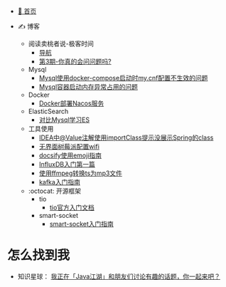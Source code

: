 - [:100: 首页](/README.md)

- :writing_hand: 博客
    - 阅读卖桃者说-极客时间 
        - [导航](/md/卖桃者说-极客时间/卖桃者说-极客时间.md) 
        - [第3期-你真的会问问题吗?](md/卖桃者说-极客时间/第3期-你真的会问问题吗.md)
    - Mysql
        - [Mysql使用docker-compose启动时my.cnf配置不生效的问题](/md/2024-01-03-docker-compose启动mysql时my.cnf配置不生效的问题.md)
        - [Mysql容器启动内存异常占用的问题](/md/2024-05-24-Mysql容器启动内存异常占用的问题.md)
    - Docker
        - [Docker部署Nacos服务](/md/2022-11-17-Docker部署Nacos服务.md)
    - ElasticSearch
        - [对比Mysql学习ES](/md/2023-02-06-对比Mysql学习ES.md)
    - 工具使用
        - [IDEA中@Value注解使用importClass提示没展示Spring的class](/md/2024-01-09-IDEA中@Value注解使用importClass提示没展示Spring的class)
        - [无界面树莓派配置wifi](/md/2022-12-14-无界面树莓派配置wifi.md)
        - [docsify使用emoji指南](md/docsify使用emoji指南.md)
        - [InfluxDB入门第一篇](/md/2022-11-16-InfluxDB入门第一篇.md)
        - [使用ffmpeg转换ts为mp3文件](/md/2023-04-09-使用ffmpeg转换ts为mp3文件.md)
        - [kafka入门指南](/md/2024-03-15-kafka入门使用指南.md)
    - :octocat: 开源框架
        - tio
            - [tio官方入门文档](/md/开源框架/tio官方入门文档.md)
        - smart-socket
            - [smart-socket入门指南](/md/开源框架/smart-socket入门指南.md)


# 怎么找到我
- 知识星球： [我正在「Java江湖」和朋友们讨论有趣的话题，你一起来吧？](https://t.zsxq.com/MV7ea62)

